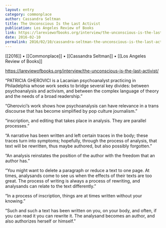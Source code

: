 ```yaml
---
layout: entry
category: commonplace
author: Cassandra Seltman
title: The Unconscious Is the Last Activist
publication: Los Angeles Review of Books
link: https://lareviewofbooks.org/interview/the-unconscious-is-the-last-activist/
date: 2016-02-10
permalink: 2016/02/10/cassandra-seltman-the-unconscious-is-the-last-activist
---
```


[[2016]] • [[Commonplace]] • [[Cassandra Seltman]] • [[Los Angeles Review of Books]]

https://lareviewofbooks.org/interview/the-unconscious-is-the-last-activist/

“PATRICIA GHEROVICI is a Lacanian psychoanalyst practicing in Philadelphia whose work seeks to bridge several key divides: between psychoanalysis and activism, and between the complex language of theory and the needs of a broad readership.”

“Gherovici’s work shows how psychoanalysis can have relevance in a trans discourse that has become simplified by pop culture journalism.”

“inscription, and editing that takes place in analysis. They are parallel processes.”

“A narrative has been written and left certain traces in the body; these traces turn into symptoms; hopefully, through the process of analysis, that text will be rewritten, thus maybe authored, but also possibly forgotten.”

“An analysis reinstates the position of the author with the freedom that an author has.”

“You might want to delete a paragraph or reduce a text to one page. At times, analysands come to see us when the effects of their texts are too great. The process of writing is always a process of rewriting, and analysands can relate to the text differently.”

“In a process of inscription, things are at times written without your knowing.”

“Such and such a text has been written on you, on your body, and often, if you can read it you can rewrite it. The analysand becomes an author, and also authorizes herself or himself.”


